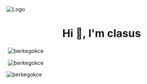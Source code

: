 ![Logo](https://media.discordapp.net/attachments/834825810154094612/854207310498365440/image5.jpg) 
<h1 align="center">Hi 👋, I'm clasus</h1>

<p>&nbsp;<img align="center" src="https://github-readme-stats.vercel.app/api/top-langs/?username=berkegokce&theme=dracula" alt="berkegokce" /></p>

<p>&nbsp;<img align="center" src="https://github-readme-stats.vercel.app/api?username=berkegokce&show_icons=true&theme=dracula&locale=en" alt="berkegokce" /></p>

<p><img align="center" src="https://github-readme-streak-stats.herokuapp.com/?user=berkegokce&theme=dracula" alt="berkegokce" /></p>
